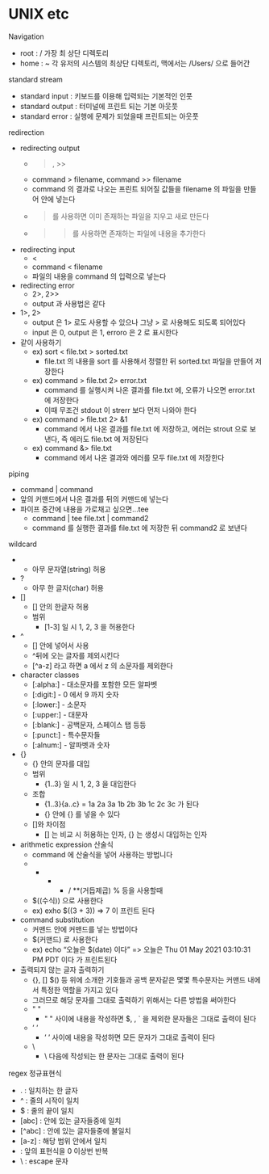 # UNIX etc

Navigation

- root : / 가장 최 상단 디렉토리
- home : ~ 각 유저의 시스템의 최상단 디렉토리, 맥에서는 /Users/<username> 으로 들어간

standard stream

- standard input : 키보드를 이용해 입력되는 기본적인 인풋
- standard output : 터미널에 프린트 되는 기본 아웃풋
- standard error : 실행에 문제가 되었을때 프린트되는 아웃풋

redirection

- redirecting output
    - >, >>
    - command > filename, command >> filename
    - command 의 결과로 나오는 프린트 되어질 값들을 filename 의 파일을 만들어 안에 넣는다
    - > 를 사용하면 이미 존재하는 파일을 지우고 새로 만든다
    - >>를 사용하면 존재하는 파일에 내용을 추가한다
- redirecting input
    - <
    - command < filename
    - 파일의 내용을 command 의 입력으로 넣는다
- redirecting error
    - 2>, 2>>
    - output 과 사용법은 같다
- 1>, 2>
    - output 은 1> 로도 사용할 수 있으나 그냥 > 로 사용해도 되도록 되어있다
    - input 은 0, output 은 1, erroro 은 2 로 표시한다
- 같이 사용하기
    - ex) sort < file.txt > sorted.txt
        - file.txt 의 내용을 sort 를 사용해서 정렬한 뒤 sorted.txt 파일을 만들어 저장한다
    - ex) command > file.txt 2> error.txt
        - command 를 실행시켜 나온 결과를 file.txt 에, 오류가 나오면 error.txt 에 저장한다
        - 이때 무조건 stdout 이 strerr 보다 먼저 나와야 한다
    - ex) command > file.txt 2> &1
        - command 에서 나온 결과를 file.txt 에 저장하고, 에러는 strout 으로 보낸다, 즉 에러도 file.txt 에 저장된다
    - ex) command &> file.txt
        - command 에서 나온 결과와 에러를 모두 file.txt 에 저장한다

piping

- command | command
- 앞의 커맨드에서 나온 결과를 뒤의 커맨드에 넣는다
- 파이프 중간에 내용을 가로채고 싶으면…tee
    - command | tee file.txt | command2
    - command 를 실행한 결과를 file.txt 에 저장한 뒤 command2 로 보낸다

wildcard

- 
    - 아무 문자열(string) 허용
- ?
    - 아무 한 글자(char) 허용
- []
    - [] 안의 한글자 허용
    - 범위
        - [1-3] 일 시 1, 2, 3 을 허용한다
- ^
    - [] 안에 넣어서 사용
    - ^뒤에 오는 글자를 제외시킨다
    - [^a-z] 라고 하면 a 에서 z 의 소문자를 제외한다
- character classes
    - [:alpha:] - 대소문자를 포함한 모든 알파벳
    - [:digit:] - 0 에서 9 까지 숫자
    - [:lower:] - 소문자
    - [:upper:] - 대문자
    - [:blank:] - 공백문자, 스페이스 탭 등등
    - [:punct:] - 특수문자들
    - [:alnum:] - 알파벳과 숫자
- {}
    - {} 안의 문자를 대입
    - 범위
        - {1..3} 일 시 1, 2, 3 을 대입한다
    - 조합
        - {1..3}{a..c} = 1a 2a 3a 1b 2b 3b 1c 2c 3c 가 된다
        - {} 안에 {} 를 넣을 수 있다
    - []와 차이점
        - [] 는 비교 시 허용하는 인자, {} 는 생성시 대입하는 인자
- arithmetic expression 산술식
    - command 에 산술식을 넣어 사용하는 방법니다
    - + - * / **(거듭제곱) % 등을 사용할때
    - $((수식)) 으로 사용한다
    - ex) exho $((3 + 3)) => 7 이 프린트 된다
- command substitution
    - 커맨드 안에 커맨드를 넣는 방법이다
    - $(커맨드) 로 사용한다
    - ex) echo “오늘은 $(date) 이다” => 오늘은 Thu 01 May 2021 03:10:31 PM PDT 이다 가 프린트된다
- 출력되지 않는 글자 출력하기
    - {}, [] $() 등 위에 소개한 기호들과 공백 문자같은 몇몇 특수문자는 커맨드 내에서 특정한 역할을 가지고 있다
    - 그러므로 해당 문자를 그대로 출력하기 위해서는 다른 방법을 써야한다
    - " "
        - " " 사이에 내용을 작성하면 $, \, ` 을 제외한 문자들은 그대로 출력이 된다
    - ’ ’
        - ’ ’ 사이에 내용을 작성하면 모든 문자가 그대로 출력이 된다
    - \
        - \ 다음에 작성되는 한 문자는 그대로 출력이 된다

regex 정규표현식

- . : 일치하는 한 글자
- ^ : 줄의 시작이 일치
- $ : 줄의 끝이 일치
- [abc] : 안에 있는 글자들중에 일치
- [^abc] : 안에 있는 글자들중에 불일치
- [a-z] : 해당 범위 안에서 일치
- : 앞의 표현식을 0 이상번 반복
- \ : escape 문자